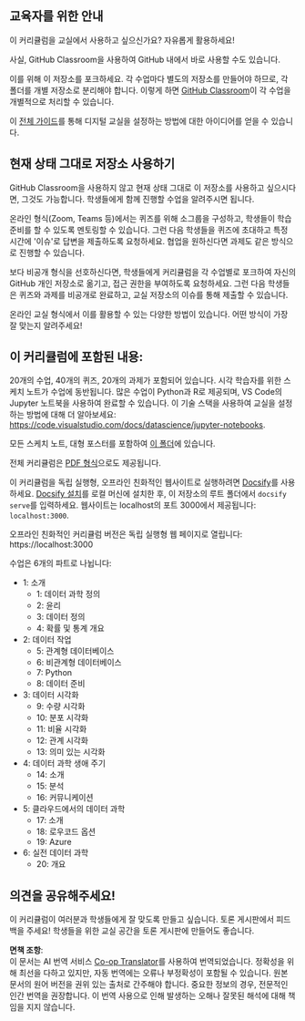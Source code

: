 <!--
CO_OP_TRANSLATOR_METADATA:
{
  "original_hash": "87f157ea00d36c1d12c14390d9852b50",
  "translation_date": "2025-08-24T11:56:22+00:00",
  "source_file": "for-teachers.md",
  "language_code": "ko"
}
-->
## 교육자를 위한 안내

이 커리큘럼을 교실에서 사용하고 싶으신가요? 자유롭게 활용하세요!

사실, GitHub Classroom을 사용하여 GitHub 내에서 바로 사용할 수도 있습니다.

이를 위해 이 저장소를 포크하세요. 각 수업마다 별도의 저장소를 만들어야 하므로, 각 폴더를 개별 저장소로 분리해야 합니다. 이렇게 하면 [GitHub Classroom](https://classroom.github.com/classrooms)이 각 수업을 개별적으로 처리할 수 있습니다.

이 [전체 가이드](https://github.blog/2020-03-18-set-up-your-digital-classroom-with-github-classroom/)를 통해 디지털 교실을 설정하는 방법에 대한 아이디어를 얻을 수 있습니다.

## 현재 상태 그대로 저장소 사용하기

GitHub Classroom을 사용하지 않고 현재 상태 그대로 이 저장소를 사용하고 싶으시다면, 그것도 가능합니다. 학생들에게 함께 진행할 수업을 알려주시면 됩니다.

온라인 형식(Zoom, Teams 등)에서는 퀴즈를 위해 소그룹을 구성하고, 학생들이 학습 준비를 할 수 있도록 멘토링할 수 있습니다. 그런 다음 학생들을 퀴즈에 초대하고 특정 시간에 '이슈'로 답변을 제출하도록 요청하세요. 협업을 원하신다면 과제도 같은 방식으로 진행할 수 있습니다.

보다 비공개 형식을 선호하신다면, 학생들에게 커리큘럼을 각 수업별로 포크하여 자신의 GitHub 개인 저장소로 옮기고, 접근 권한을 부여하도록 요청하세요. 그런 다음 학생들은 퀴즈와 과제를 비공개로 완료하고, 교실 저장소의 이슈를 통해 제출할 수 있습니다.

온라인 교실 형식에서 이를 활용할 수 있는 다양한 방법이 있습니다. 어떤 방식이 가장 잘 맞는지 알려주세요!

## 이 커리큘럼에 포함된 내용:

20개의 수업, 40개의 퀴즈, 20개의 과제가 포함되어 있습니다. 시각 학습자를 위한 스케치 노트가 수업에 동반됩니다. 많은 수업이 Python과 R로 제공되며, VS Code의 Jupyter 노트북을 사용하여 완료할 수 있습니다. 이 기술 스택을 사용하여 교실을 설정하는 방법에 대해 더 알아보세요: https://code.visualstudio.com/docs/datascience/jupyter-notebooks.

모든 스케치 노트, 대형 포스터를 포함하여 [이 폴더](../../sketchnotes)에 있습니다.

전체 커리큘럼은 [PDF 형식](../../pdf/readme.pdf)으로도 제공됩니다.

이 커리큘럼을 독립 실행형, 오프라인 친화적인 웹사이트로 실행하려면 [Docsify](https://docsify.js.org/#/)를 사용하세요. [Docsify 설치](https://docsify.js.org/#/quickstart)를 로컬 머신에 설치한 후, 이 저장소의 루트 폴더에서 `docsify serve`를 입력하세요. 웹사이트는 localhost의 포트 3000에서 제공됩니다: `localhost:3000`.

오프라인 친화적인 커리큘럼 버전은 독립 실행형 웹 페이지로 열립니다: https://localhost:3000

수업은 6개의 파트로 나뉩니다:

- 1: 소개
    - 1: 데이터 과학 정의
    - 2: 윤리
    - 3: 데이터 정의
    - 4: 확률 및 통계 개요
- 2: 데이터 작업
    - 5: 관계형 데이터베이스
    - 6: 비관계형 데이터베이스
    - 7: Python
    - 8: 데이터 준비
- 3: 데이터 시각화
    - 9: 수량 시각화
    - 10: 분포 시각화
    - 11: 비율 시각화
    - 12: 관계 시각화
    - 13: 의미 있는 시각화
- 4: 데이터 과학 생애 주기
    - 14: 소개
    - 15: 분석
    - 16: 커뮤니케이션
- 5: 클라우드에서의 데이터 과학
    - 17: 소개
    - 18: 로우코드 옵션
    - 19: Azure
- 6: 실전 데이터 과학
    - 20: 개요

## 의견을 공유해주세요!

이 커리큘럼이 여러분과 학생들에게 잘 맞도록 만들고 싶습니다. 토론 게시판에서 피드백을 주세요! 학생들을 위한 교실 공간을 토론 게시판에 만들어도 좋습니다.

**면책 조항**:  
이 문서는 AI 번역 서비스 [Co-op Translator](https://github.com/Azure/co-op-translator)를 사용하여 번역되었습니다. 정확성을 위해 최선을 다하고 있지만, 자동 번역에는 오류나 부정확성이 포함될 수 있습니다. 원본 문서의 원어 버전을 권위 있는 출처로 간주해야 합니다. 중요한 정보의 경우, 전문적인 인간 번역을 권장합니다. 이 번역 사용으로 인해 발생하는 오해나 잘못된 해석에 대해 책임을 지지 않습니다.